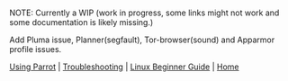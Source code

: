 
&nbsp;

&nbsp;

NOTE: Currently a WIP (work in progress, some links might not work and some documentation is likely missing.)

Add Pluma issue, Planner(segfault), Tor-browser(sound) and Apparmor profile issues. 
&nbsp;

[Using Parrot](https://docs.parrotlinux.org/info/start/) | [Troubleshooting](https://docs.parrotlinux.org/trbl/start/) | [Linux Beginner Guide](https://docs.parrotlinux.org/library/lbg-basics/) | [Home](https://docs.parrotlinux.org/)